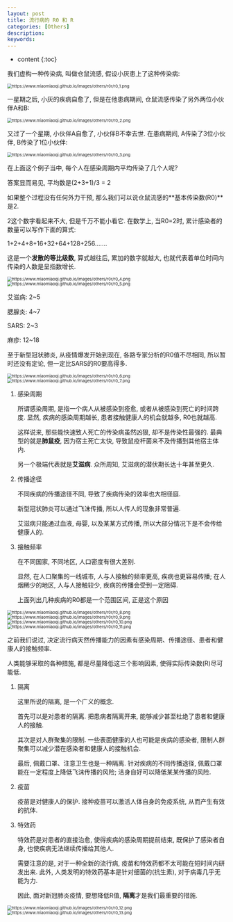 ```yaml
---
layout: post
title: 流行病的 R0 和 R
categories: [Others]
description: 
keywords: 
---
```



* content
{:toc}




我们虚构一种传染病, 叫做仓鼠流感, 假设小灰患上了这种传染病: 

<img src="https://www.miaomiaoqi.github.io/images/others/r0r/r0_1.png" alt="https://www.miaomiaoqi.github.io/images/others/r0r/r0_1.png" style="zoom:67%;" />

一星期之后, 小灰的疾病自愈了, 但是在他患病期间, 仓鼠流感传染了另外两位小伙伴A和B: 

<img src="https://www.miaomiaoqi.github.io/images/others/r0r/r0_2.png" alt="https://www.miaomiaoqi.github.io/images/others/r0r/r0_2.png" style="zoom:67%;" />

又过了一个星期, 小伙伴A自愈了, 小伙伴B不幸去世. 在患病期间, A传染了3位小伙伴, B传染了1位小伙伴: 

<img src="https://www.miaomiaoqi.github.io/images/others/r0r/r0_3.png" alt="https://www.miaomiaoqi.github.io/images/others/r0r/r0_3.png" style="zoom:67%;" />

在上面这个例子当中, 每个人在感染周期内平均传染了几个人呢? 

答案显而易见, 平均数是(2+3+1)/3 = 2

如果整个过程没有任何外力干预, 那么我们可以说仓鼠流感的**基本传染数(R0)**是2. 

2这个数字看起来不大, 但是千万不能小看它. 在数学上, 当R0=2时, 累计感染者的数量可以写作下面的算式: 

1+2+4+8+16+32+64+128+256.......

这是一个**发散的等比级数**, 算式越往后, 累加的数字就越大, 也就代表着单位时间内传染的人数是呈指数增长. 

<img src="https://www.miaomiaoqi.github.io/images/others/r0r/r0_4.png" alt="https://www.miaomiaoqi.github.io/images/others/r0r/r0_4.png" style="zoom:67%;" />

<img src="https://www.miaomiaoqi.github.io/images/others/r0r/r0_5.png" alt="https://www.miaomiaoqi.github.io/images/others/r0r/r0_5.png" style="zoom:67%;" />

艾滋病: 2~5

腮腺炎: 4~7

SARS: 2~3

麻疹: 12~18

至于新型冠状肺炎, 从疫情爆发开始到现在, 各路专家分析的R0值不尽相同, 所以暂时还没有定论, 但一定比SARS的R0要高得多. 

<img src="https://www.miaomiaoqi.github.io/images/others/r0r/r0_6.png" alt="https://www.miaomiaoqi.github.io/images/others/r0r/r0_6.png" style="zoom:67%;" />

<img src="https://www.miaomiaoqi.github.io/images/others/r0r/r0_7.png" alt="https://www.miaomiaoqi.github.io/images/others/r0r/r0_7.png" style="zoom:67%;" />

1. 感染周期

    所谓感染周期, 是指一个病人从被感染到痊愈, 或者从被感染到死亡的时间跨度. 显然, 疾病的感染周期越长, 患者接触健康人的机会就越多, R0也就越高. 

    这样说来, 那些能快速致人死亡的传染病虽然凶狠, 却不是传染性最强的. 最典型的就是**肺鼠疫**, 因为宿主死亡太快, 导致鼠疫杆菌来不及传播到其他宿主体内. 

    另一个极端代表就是**艾滋病**. 众所周知, 艾滋病的潜伏期长达十年甚至更久. 

2. 传播途径

    不同疾病的传播途径不同, 导致了疾病传染的效率也大相径庭. 

    新型冠状肺炎可以通过飞沫传播, 所以人传人的现象非常普遍. 

    艾滋病只能通过血液, 母婴, 以及某某方式传播, 所以大部分情况下是不会传给健康人的. 

3. 接触频率

    在不同国家, 不同地区, 人口密度有很大差别. 

    显然, 在人口聚集的一线城市, 人与人接触的频率更高, 疾病也更容易传播; 在人烟稀少的地区, 人与人接触较少, 疾病的传播会受到一定阻碍. 

    上面列出几种疾病的R0都是一个范围区间, 正是这个原因

<img src="https://www.miaomiaoqi.github.io/images/others/r0r/r0_8.png" alt="https://www.miaomiaoqi.github.io/images/others/r0r/r0_8.png" style="zoom:67%;" />

<img src="https://www.miaomiaoqi.github.io/images/others/r0r/r0_9.png" alt="https://www.miaomiaoqi.github.io/images/others/r0r/r0_9.png" style="zoom:67%;" />

<img src="https://www.miaomiaoqi.github.io/images/others/r0r/r0_10.png" alt="https://www.miaomiaoqi.github.io/images/others/r0r/r0_10.png" style="zoom: 67%;" />

<img src="https://www.miaomiaoqi.github.io/images/others/r0r/r0_11.png" alt="https://www.miaomiaoqi.github.io/images/others/r0r/r0_11.png" style="zoom:67%;" />

之前我们说过, 决定流行病天然传播能力的因素有感染周期、传播途径、患者和健康人的接触频率. 

人类能够采取的各种措施, 都是尽量降低这三个影响因素, 使得实际传染数(R)尽可能低. 

1. 隔离

    这里所说的隔离, 是一个广义的概念. 

    首先可以是对患者的隔离. 把患病者隔离开来, 能够减少甚至杜绝了患者和健康人的接触. 

    其次是对人群聚集的限制. 一些表面健康的人也可能是疾病的感染者, 限制人群聚集可以减少潜在感染者和健康人的接触机会. 

    最后, 佩戴口罩、注意卫生也是一种隔离. 针对疾病的不同传播途径, 佩戴口罩能在一定程度上降低飞沫传播的风险; 洁身自好可以降低某某传播的风险. 

2. 疫苗

    疫苗是对健康人的保护. 接种疫苗可以激活人体自身的免疫系统, 从而产生有效的抗体. 

3. 特效药

    特效药是对患者的直接治愈, 使得疾病的感染周期提前结束, 既保护了感染者自身, 也使疾病无法继续传播给其他人. 

    需要注意的是, 对于一种全新的流行病, 疫苗和特效药都不太可能在短时间内研发出来. 此外, 人类发明的特效药基本是针对细菌的(抗生素), 对于病毒几乎无能为力. 

    因此, 面对新冠肺炎疫情, 要想降低R值, **隔离**才是我们最重要的措施. 

<img src="https://www.miaomiaoqi.github.io/images/others/r0r/r0_12.png" alt="https://www.miaomiaoqi.github.io/images/others/r0r/r0_12.png" style="zoom:67%;" />

<img src="https://www.miaomiaoqi.github.io/images/others/r0r/r0_13.png" alt="https://www.miaomiaoqi.github.io/images/others/r0r/r0_13.png" style="zoom:67%;" />